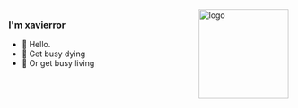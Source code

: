 <img src="https://github-readme-stats.vercel.app/api?username=xavierror&show_icons=true" alt="logo" height="160" align="right" style="margin: 5px; margin-bottom: 20px;" />

### I'm xavierror

- 🌝 Hello.
- 🌝 Get busy dying
- 🌝 Or get busy living
